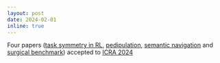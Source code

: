 ```yaml
---
layout: post
date: 2024-02-01
inline: true
---
```


Four papers ([task symmetry in RL](https://arxiv.org/abs/2403.04359), [pedipulation](https://arxiv.org/abs/2402.10837), [semantic navigation](https://arxiv.org/abs/2310.00982) and [surgical benchmark](https://orbit-surgical.github.io/)) accepted to [ICRA 2024](https://2024.ieee-icra.org/)
